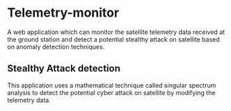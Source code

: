 # Telemetry-monitor
A web application which can monitor the satellite telemetry data received at the ground station and 
detect a potential stealthy attack on satellite based on anomaly detection techniques.

## Stealthy Attack detection

This application uses a mathematical technique called singular spectrum analysis to detect the potential 
cyber attack on satellite by modifying the telemetry data.